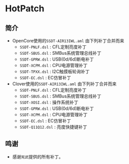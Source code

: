 # HotPatch

## 简介

- OpenCore使用的`SSDT-AIR13IWL.aml` 由下列补丁合并而来
  - `SSDT-PNLF.dsl` : CFL定制亮度补丁
  - `SSDT-SBUS.dsl` : SMBus系统管理总线补丁
  - `SSDT-GPRW.dsl` : USB(0d/6d)断电补丁
  - `SSDT-XCPM.dsl` : CPU电源管理补丁
  - `SSDT-TPXX.dsl` : I2C触摸板轮询补丁
  - `SSDT-EC.dsl` : EC仿冒补丁
- Clover使用的`SSDT-AIR13IWL.aml` 由下列补丁合并而来
  - `SSDT-PNLF.dsl` : CFL定制亮度补丁
  - `SSDT-SBUS.dsl` : SMBus系统管理总线补丁
  - `SSDT-XOSI.dsl` : 操作系统补丁
  - `SSDT-GPRW.dsl` : USB(0d/6d)断电补丁
  - `SSDT-XCPM.dsl` : CPU电源管理补丁
  - `SSDT-EC.dsl` : EC仿冒补丁
  - `SSDT-Q11Q12.dsl` : 亮度快捷键补丁

## 鸣谢

- 感谢`宪武`提供的所有补丁。 